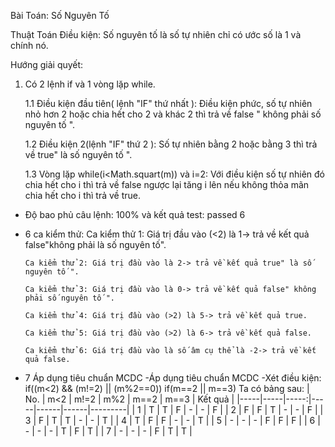 Bài Toán: Số Nguyên Tố

Thuật Toán Điều kiện: Số nguyên tố là số tự nhiên chỉ có ước số là 1 và chính nó.

Hướng giải quyết: 

1. Có 2 lệnh if và 1 vòng lặp while.

	1.1 Điều kiện đầu tiên( lệnh "IF" thứ nhất ): Điều kiện phức, số tự nhiên nhỏ hơn 2 hoặc chia hết cho 2 và khác 2 thì trả về false 		" không phải số nguyên tố ".

	1.2 Điều kiện 2(lệnh "IF" thứ 2 ): Số tự nhiên bằng 2 hoặc bằng 3 thì trả về true" là số nguyên tố ".

	1.3 Vòng lặp while(i<Math.squart(m)) và i=2: Với điều kiện số tự nhiên đó chia hết cho i thì trả về false ngược lại tăng i lên nếu 		không thỏa mãn chia hết cho i thì trả về true.

- Độ bao phủ câu lệnh: 100% và kết quả test: passed 6  

- 6 ca kiểm thử:
	  Ca kiểm thử 1: Giá trị đầu vào (<2) là 1-> trả về kết quả false"không phải là số nguyên tố".
	  
	  Ca kiểm thử 2: Giá trị đầu vào là 2-> trả về kết quả true" là số nguyên tố ".
	  
	  Ca kiểm thử 3: Giá trị đầu vào là 0-> trả về kết quả false" không phải số nguyên tố ".
	  
	  Ca kiểm thử 4: Giá trị đầu vào (>2) là 5-> trả về kết quả true.
	  
	  Ca kiểm thử 5: Giá trị đầu vào (>2) là 6-> trả về kết quả false.
	  
	  Ca kiểm thử 6: Giá trị đầu vào là số âm cụ thể là -2-> trả về kết quả false.
	  
- 7 Áp dụng tiêu chuẩn MCDC
-Áp dụng tiêu chuẩn MCDC
-Xét điều kiện:
if((m<2) && (m!=2) || (m%2==0))
if(m==2 || m==3)
Ta có bảng sau:
| No. | m<2 | m!=2 | m%2 | m==2 | m==3 | Kết quả |
|-----|-----|-----:|-----|------|------|---------|
| 1   | T   | T    | F   | -    | -    | F       |
| 2   | F   | F    | T   | -    | -    | F       |
| 3   | F   | T    | T   | -    | -    | T       |
| 4   | T   | F    | F   | -    | -    | T       |
| 5   | -   | -    | -   | F    | F    | F       |
| 6   | -   | -    | -   | T    | F    | T       |
| 7   | -   | -    | -   | F    | T    | T       |
